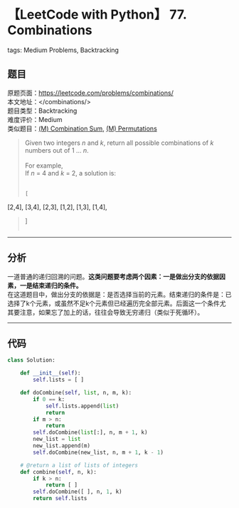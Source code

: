 # 【LeetCode with Python】 77. Combinations
tags: Medium Problems, Backtracking

## 题目
原题页面：<https://leetcode.com/problems/combinations/><br/>
本文地址：<<leetcode-with-python-domain>/combinations/><br/>
题目类型：Backtracking<br/>
难度评价：Medium<br/>
类似题目：[(M) Combination Sum](/combination-sum/), [(M) Permutations](/permutations/)<br/>

> Given two integers *n* and *k*, return all possible combinations of *k* numbers out of 1 ... *n*.<br/>
><br/>
> For example,<br/>
> If *n* = 4 and *k* = 2, a solution is:<br/>
><br/>
> ```
> [
  [2,4],
  [3,4],
  [2,3],
  [1,2],
  [1,3],
  [1,4],
> ]
> ```

<!-- more -->

---
## 分析
一道普通的递归回溯的问题。**这类问题要考虑两个因素：一是做出分支的依据因素，一是结束递归的条件。**<br/>
在这道题目中，做出分支的依据是：是否选择当前的元素。结束递归的条件是：已选择了k个元素，或虽然不足k个元素但已经遍历完全部元素。后面这一个条件尤其要注意，如果忘了加上的话，往往会导致无穷递归（类似于死循环）。<br/>

---
## 代码
``` python
class Solution:

    def __init__(self):
        self.lists = [ ]

    def doCombine(self, list, n, m, k):
        if 0 == k:
            self.lists.append(list)
            return
        if m > n:
            return
        self.doCombine(list[:], n, m + 1, k)
        new_list = list
        new_list.append(m)
        self.doCombine(new_list, n, m + 1, k - 1)

    # @return a list of lists of integers
    def combine(self, n, k):
        if k > n:
            return [ ]
        self.doCombine([ ], n, 1, k)
        return self.lists
```
